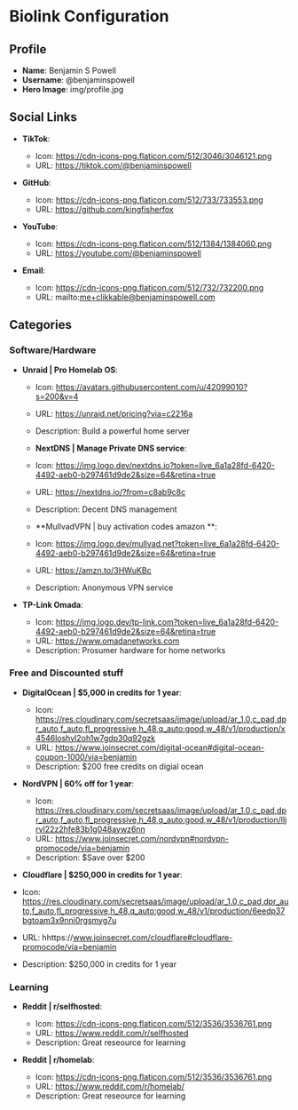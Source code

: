 <!-- data.md -->
# Biolink Configuration

## Profile
- **Name**: Benjamin S Powell
- **Username**: @benjaminspowell
- **Hero Image**: img/profile.jpg

## Social Links
- **TikTok**:
  - Icon: https://cdn-icons-png.flaticon.com/512/3046/3046121.png
  - URL: https://tiktok.com/@benjaminspowell

- **GitHub**:
  - Icon: https://cdn-icons-png.flaticon.com/512/733/733553.png
  - URL: https://github.com/kingfisherfox

- **YouTube**:
  - Icon: https://cdn-icons-png.flaticon.com/512/1384/1384060.png
  - URL: https://youtube.com/@benjaminspowell

- **Email**:
  - Icon: https://cdn-icons-png.flaticon.com/512/732/732200.png
  - URL: mailto:me+clikkable@benjaminspowell.com

## Categories

### Software/Hardware
- **Unraid | Pro Homelab OS**:
  - Icon: https://avatars.githubusercontent.com/u/42099010?s=200&v=4
  - URL: https://unraid.net/pricing?via=c2216a
  - Description: Build a powerful home server

  - **NextDNS | Manage Private DNS service**:
  - Icon: https://img.logo.dev/nextdns.io?token=live_6a1a28fd-6420-4492-aeb0-b297461d9de2&size=64&retina=true
  - URL:  https://nextdns.io/?from=c8ab9c8c
  - Description: Decent DNS management

  - **MullvadVPN | buy activation codes amazon **:
  - Icon: https://img.logo.dev/mullvad.net?token=live_6a1a28fd-6420-4492-aeb0-b297461d9de2&size=64&retina=true
  - URL:  https://amzn.to/3HWuKBc
  - Description: Anonymous VPN service

- **TP-Link Omada**:
  - Icon: https://img.logo.dev/tp-link.com?token=live_6a1a28fd-6420-4492-aeb0-b297461d9de2&size=64&retina=true
  - URL: https://www.omadanetworks.com
  - Description: Prosumer hardware for home networks

### Free and Discounted stuff
- **DigitalOcean | $5,000 in credits for 1 year**:
  - Icon: https://res.cloudinary.com/secretsaas/image/upload/ar_1.0,c_pad,dpr_auto,f_auto,fl_progressive,h_48,q_auto:good,w_48/v1/production/x4546loshyl2oh1w7gdp30q92gzk
  - URL: https://www.joinsecret.com/digital-ocean#digital-ocean-coupon-1000/via=benjamin
  - Description: $200 free credits on digial ocean

- **NordVPN | 60% off for 1 year**:
  - Icon: https://res.cloudinary.com/secretsaas/image/upload/ar_1.0,c_pad,dpr_auto,f_auto,fl_progressive,h_48,q_auto:good,w_48/v1/production/lljrvl22z2hfe83b1g048aywz6nn
  - URL: https://www.joinsecret.com/nordvpn#nordvpn-promocode/via=benjamin
  - Description: $Save over $200

- **Cloudflare | $250,000 in credits for 1 year**:
- Icon: https://res.cloudinary.com/secretsaas/image/upload/ar_1.0,c_pad,dpr_auto,f_auto,fl_progressive,h_48,q_auto:good,w_48/v1/production/6eedp37bgtoam3x9nni0rgsmyg7u
- URL: hhttps://www.joinsecret.com/cloudflare#cloudflare-promocode/via=benjamin
- Description: $250,000 in credits for 1 year


### Learning
- **Reddit | r/selfhosted**:
  - Icon: https://cdn-icons-png.flaticon.com/512/3536/3536761.png
  - URL: https://www.reddit.com/r/selfhosted
  - Description: Great reseource for learning

- **Reddit | r/homelab**:
  - Icon: https://cdn-icons-png.flaticon.com/512/3536/3536761.png
  - URL: https://www.reddit.com/r/homelab/
  - Description: Great reseource for learning